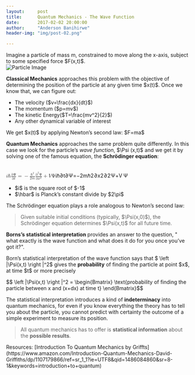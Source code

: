 ```yaml
---
layout:     post
title:      Quantum Mechanics - The Wave Function
date:       2017-02-02 20:00:00
author:     "Anderson Banihirwe"
header-img: "img/post-02.png"

---
```


<div id="test">
<p>Imagine a particle of mass m, constrained to move along the x-axis, subject to some specified force $F(x,t)$.<br>
 <img src="{{ site.url }}/img/particle.png" alt="Particle Image"></p>
<p><strong>Classical Mechanics</strong> approaches this problem with the objective of determining the position of the particle at any given time $x(t)$. Once we know that, we can figure out:</p>
<ul>
<li id="test">The velocity ($v=\frac{dx}{dt}$)</li>
<li >The momentum ($p=mv$)</li>
<li>The kinetic Energy($T=\frac{mv^2}{2}$)</li>
<li>Any other dynamical variable of interest</li>
</ul>
<p>We get $x(t)$ by applying Newton’s second law: $F=ma$</p>
<p><strong>Quantum Mechanics</strong> approaches the same problem quite differently. In this case we look for the particle’s <em>wave function</em>, $\Psi (x,t)$ and we get it by solving one of the famous equation, the <strong>Schrödinger equation</strong>:<br><br><br>
<span class="math inline"><span class="katex"><span class="katex-mathml"><math><semantics><mrow><mi>i</mi><mi mathvariant="normal">ℏ</mi><mfrac><mrow><mi mathvariant="normal">∂</mi><mi mathvariant="normal">Ψ</mi></mrow><mrow><mi mathvariant="normal">∂</mi><mi>t</mi></mrow></mfrac><mo>=</mo><mo>−</mo><mfrac><mrow><msup><mi mathvariant="normal">ℏ</mi><mn>2</mn></msup></mrow><mrow><mn>2</mn><mi>m</mi></mrow></mfrac><mfrac><mrow><msup><mi mathvariant="normal">∂</mi><mn>2</mn></msup><mi mathvariant="normal">Ψ</mi></mrow><mrow><mi mathvariant="normal">∂</mi><msup><mi>x</mi><mn>2</mn></msup></mrow></mfrac><mo>+</mo><mi>V</mi><mi mathvariant="normal">Ψ</mi></mrow><annotation encoding="application/x-tex">i\hbar\frac{\partial \Psi}{\partial t}=-\frac{\hbar^2}{2m}\frac{\partial ^2 \Psi}{\partial x^2}+V\Psi</annotation></semantics></math></span><span class="katex-html" aria-hidden="true"><span class="strut" style="height:0.97032em;"></span><span class="strut bottom" style="height:1.3153199999999998em;vertical-align:-0.345em;"></span><span class="base textstyle uncramped"><span class="mord mathit">i</span><span class="mord">ℏ</span><span class="minner reset-textstyle textstyle uncramped"><span class="mfrac"><span class="vlist"><span style="top:0.345em;"><span class="fontsize-ensurer reset-size5 size5"><span style="font-size:0em;">​</span></span><span class="reset-textstyle scriptstyle cramped"><span class="mord scriptstyle cramped"><span class="mord" style="margin-right:0.05556em;">∂</span><span class="mord mathit">t</span></span></span></span><span style="top:-0.22999999999999998em;"><span class="fontsize-ensurer reset-size5 size5"><span style="font-size:0em;">​</span></span><span class="reset-textstyle textstyle uncramped frac-line"></span></span><span style="top:-0.394em;"><span class="fontsize-ensurer reset-size5 size5"><span style="font-size:0em;">​</span></span><span class="reset-textstyle scriptstyle uncramped"><span class="mord scriptstyle uncramped"><span class="mord" style="margin-right:0.05556em;">∂</span><span class="mord">Ψ</span></span></span></span><span class="baseline-fix"><span class="fontsize-ensurer reset-size5 size5"><span style="font-size:0em;">​</span></span>​</span></span></span></span><span class="mrel">=</span><span class="mord">−</span><span class="minner reset-textstyle textstyle uncramped"><span class="mfrac"><span class="vlist"><span style="top:0.345em;"><span class="fontsize-ensurer reset-size5 size5"><span style="font-size:0em;">​</span></span><span class="reset-textstyle scriptstyle cramped"><span class="mord scriptstyle cramped"><span class="mord">2</span><span class="mord mathit">m</span></span></span></span><span style="top:-0.22999999999999998em;"><span class="fontsize-ensurer reset-size5 size5"><span style="font-size:0em;">​</span></span><span class="reset-textstyle textstyle uncramped frac-line"></span></span><span style="top:-0.394em;"><span class="fontsize-ensurer reset-size5 size5"><span style="font-size:0em;">​</span></span><span class="reset-textstyle scriptstyle uncramped"><span class="mord scriptstyle uncramped"><span class="mord"><span class="mord">ℏ</span><span class="vlist"><span style="top:-0.363em;margin-right:0.07142857142857144em;"><span class="fontsize-ensurer reset-size5 size5"><span style="font-size:0em;">​</span></span><span class="reset-scriptstyle scriptscriptstyle uncramped"><span class="mord">2</span></span></span><span class="baseline-fix"><span class="fontsize-ensurer reset-size5 size5"><span style="font-size:0em;">​</span></span>​</span></span></span></span></span></span><span class="baseline-fix"><span class="fontsize-ensurer reset-size5 size5"><span style="font-size:0em;">​</span></span>​</span></span></span></span><span class="minner reset-textstyle textstyle uncramped"><span class="mfrac"><span class="vlist"><span style="top:0.345em;"><span class="fontsize-ensurer reset-size5 size5"><span style="font-size:0em;">​</span></span><span class="reset-textstyle scriptstyle cramped"><span class="mord scriptstyle cramped"><span class="mord" style="margin-right:0.05556em;">∂</span><span class="mord"><span class="mord mathit">x</span><span class="vlist"><span style="top:-0.289em;margin-right:0.07142857142857144em;"><span class="fontsize-ensurer reset-size5 size5"><span style="font-size:0em;">​</span></span><span class="reset-scriptstyle scriptscriptstyle cramped"><span class="mord">2</span></span></span><span class="baseline-fix"><span class="fontsize-ensurer reset-size5 size5"><span style="font-size:0em;">​</span></span>​</span></span></span></span></span></span><span style="top:-0.22999999999999998em;"><span class="fontsize-ensurer reset-size5 size5"><span style="font-size:0em;">​</span></span><span class="reset-textstyle textstyle uncramped frac-line"></span></span><span style="top:-0.394em;"><span class="fontsize-ensurer reset-size5 size5"><span style="font-size:0em;">​</span></span><span class="reset-textstyle scriptstyle uncramped"><span class="mord scriptstyle uncramped"><span class="mord"><span class="mord" style="margin-right:0.05556em;">∂</span><span class="vlist"><span style="top:-0.363em;margin-right:0.07142857142857144em;"><span class="fontsize-ensurer reset-size5 size5"><span style="font-size:0em;">​</span></span><span class="reset-scriptstyle scriptscriptstyle uncramped"><span class="mord">2</span></span></span><span class="baseline-fix"><span class="fontsize-ensurer reset-size5 size5"><span style="font-size:0em;">​</span></span>​</span></span></span><span class="mord">Ψ</span></span></span></span><span class="baseline-fix"><span class="fontsize-ensurer reset-size5 size5"><span style="font-size:0em;">​</span></span>​</span></span></span></span><span class="mbin">+</span><span class="mord mathit" style="margin-right:0.22222em;">V</span><span class="mord">Ψ</span></span></span></span></span></p>
<ul>
<li>$i$ is the square root of $-1$</li>
<li>$\hbar$ is Planck’s constant divide by $2\pi$</li>
</ul>
<p>The Schrödinger equation plays a role analogous to Newton’s second law:</p>
<blockquote>
<p>Given suitable initial conditions (typically, $\Psi(x,0)$), the Schrödinger equation determines $\Psi(x,t)$ for all future time.</p>
</blockquote>
<p><strong>Borns’s statistical interpretation</strong> provides an answer to the question, &quot; what exactly is the wave function and what does it do for you once you’ve got it?&quot;.</p>
<p>Born’s statistical interpretation of the wave function says that $
\left |\Psi(x,t)  \right |^2$ gives the <strong>probability</strong> of finding the particle at point $x$, at time $t$ or more precisely</p>
<p>$$
\left |\Psi(x,t)  \right |^2 = \begin{Bmatrix}
\text{probability of finding the particle
between x and (x+dx) at time t}
\end{Bmatrix}$$</p>
<p>The statistical interpretation introduces a kind of <strong>indeterminacy</strong> into quantum mechanics, for even if you know everything the theory has to tell you about the particle, you cannot predict with certainty the outcome of a simple experiment to measure its position.</p>
<blockquote>
<p>All quantum mechanics has to offer is <strong>statistical information</strong> about the <strong>possible results</strong>.</p>
</blockquote>

</div>
Resources: [Introduction To Quantum Mechanics by Griffts](https://www.amazon.com/Introduction-Quantum-Mechanics-David-Griffiths/dp/1107179866/ref=sr_1_1?ie=UTF8&qid=1486084860&sr=8-1&keywords=introduction+to+quantum)
<script>
      renderMathInElement(
          document.getElementById("test"),
          {
              delimiters: [
                  {left: "$$", right: "$$", display: true},
                  {left: "\\[", right: "\\]", display: true},
                  {left: "$", right: "$", display: false},
                  {left: "\\(", right: "\\)", display: false}
              ]
          }
      );
    </script>